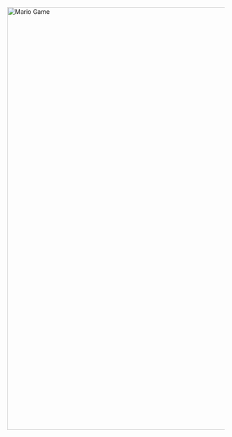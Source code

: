 <img src="https://drive.google.com/file/d/1a2N7QPu_-jjwHKAdTrZRjV6r_HkZ6Jxk/view?usp=sharing" alt="Mario Game" width="980">
